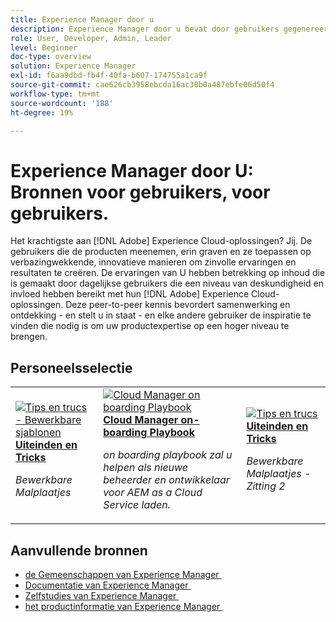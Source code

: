 ```yaml
---
title: Experience Manager door u
description: Experience Manager door u bevat door gebruikers gegenereerde inhoud. Die is gemaakt door dagelijkse gebruikers die in hun kennis van Adobe Experience Manager een niveau van deskundigheid en invloed hebben bereikt.
role: User, Developer, Admin, Leader
level: Beginner
doc-type: overview
solution: Experience Manager
exl-id: f6aa9dbd-fb4f-40fa-b607-174755a1ca9f
source-git-commit: cae626cb3958ebcda16ac30b0a487ebfe06d50f4
workflow-type: tm+mt
source-wordcount: '188'
ht-degree: 19%

---
```


# Experience Manager door U: Bronnen voor gebruikers, voor gebruikers.

Het krachtigste aan [!DNL Adobe] Experience Cloud-oplossingen? Jij. De gebruikers die de producten meenemen, erin graven en ze toepassen op verbazingwekkende, innovatieve manieren om zinvolle ervaringen en resultaten te creëren. De ervaringen van U hebben betrekking op inhoud die is gemaakt door dagelijkse gebruikers die een niveau van deskundigheid en invloed hebben bereikt met hun [!DNL Adobe] Experience Cloud-oplossingen. Deze peer-to-peer kennis bevordert samenwerking en ontdekking - en stelt u in staat - en elke andere gebruiker de inspiratie te vinden die nodig is om uw productexpertise op een hoger niveau te brengen.

<div id="recs-overview-body-1"></div>
<div id="recs-overview-body-2"></div>
<div id="recs-overview-body-3"></div>
<div id="recs-overview-body-4"></div>
<div id="recs-overview-body-5"></div>
<div id="recs-overview-body-6"></div>

<div id="staff-picks-section">

## Personeelsselectie

<table>
<tr>
  <td>
    <a href="/help/experience-manager/sites/expert-resources/champion-tips-1.md">
      <img alt="Tips en trucs - Bewerkbare sjablonen" src="https://video.tv.adobe.com/v/3409424?format=jpeg" />
    </a>
    <div>
      <a href="/help/experience-manager/sites/expert-resources/champion-tips-1.md">
    <strong> Uiteinden en Tricks </strong>
    </a>
    </div>
    <p>
    <em> Bewerkbare Malplaatjes </em>
    <p>
  </td>
  <td>
    <a href="/help/experience-manager/cloud-service/expert-resources/aem-champions/onboarding-playbook.md">
      <img alt="Cloud Manager on boarding Playbook" src="https://video.tv.adobe.com/v/3419299?format=jpeg" />
    </a>
    <div>
      <a href="/help/experience-manager/cloud-service/expert-resources/aem-champions/onboarding-playbook.md">
    <strong> Cloud Manager on-boarding Playbook </strong>
    </a>
    </div>
    <p>
    <em> on boarding playbook zal u helpen als nieuwe beheerder en ontwikkelaar voor AEM as a Cloud Service laden.</em>
    <p>
  </td>
  <td>
    <a href="/help/experience-manager/sites/expert-resources/champion-tips-2.md">
      <img alt="Tips en trucs" src="https://video.tv.adobe.com/v/3439843?captions=dut&format=jpeg" />
    </a>
    <div>
      <a href="/help/experience-manager/sites/expert-resources/champion-tips-2.md">
    <strong> Uiteinden en Tricks </strong>
    </a>
    </div>
    <p>
    <em> Bewerkbare Malplaatjes - Zitting 2 </em>
    <p>
  </td>
</tr>
</table>

</div>

## Aanvullende bronnen

* [&#x200B; de Gemeenschappen van Experience Manager &#x200B;](https://experienceleaguecommunities.adobe.com/t5/adobe-experience-manager/ct-p/adobe-experience-manager-community)
* [&#x200B; Documentatie van Experience Manager &#x200B;](https://experienceleague.adobe.com/docs/experience-manager-cloud-service.html?lang=nl-NL)
* [&#x200B; Zelfstudies van Experience Manager &#x200B;](https://experienceleague.adobe.com/docs/experience-manager-learn/aem-tutorials/overview.html?lang=nl-NL)
* [&#x200B; het productinformatie van Experience Manager &#x200B;](https://business.adobe.com/nl/products/experience-manager/adobe-experience-manager.html)
